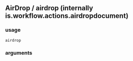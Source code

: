 
## AirDrop / airdrop (internally is.workflow.actions.airdropdocument)

### usage
`airdrop `

### arguments

